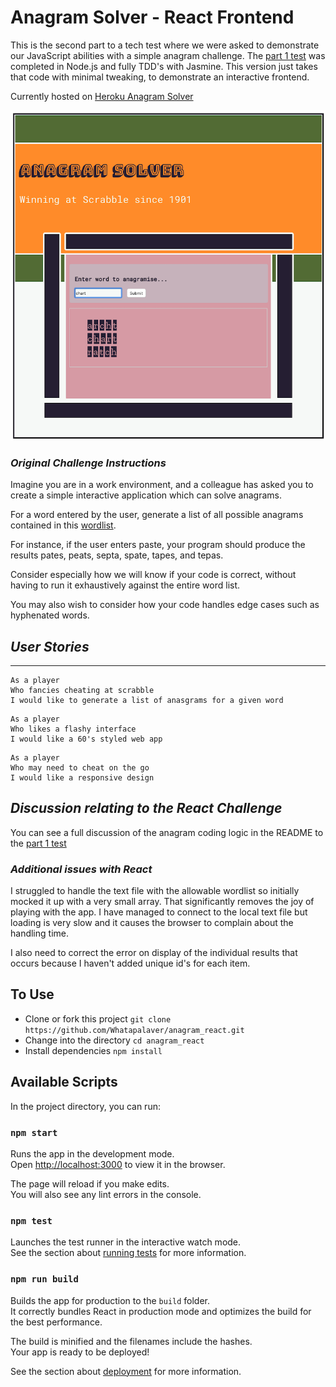 Anagram Solver - React Frontend
====

This is the second part to a tech test where we were asked to demonstrate our JavaScript abilities with a simple anagram challenge. 
The [part 1 test](https://github.com/Whatapalaver/anagram_solver_node) was completed in Node.js and fully TDD's with Jasmine. This version just takes that code with minimal tweaking, to demonstrate an interactive frontend.

Currently hosted on [Heroku Anagram Solver](https://anagram-wolff.herokuapp.com/)

![Anagram](./Anagram.png)

### _Original Challenge Instructions_

Imagine you are in a work environment, and a colleague has asked you to create a simple interactive application which can solve anagrams.

For a word entered by the user, generate a list of all possible anagrams contained in this [wordlist](http://codekata.com/data/wordlist.txt).

For instance, if the user enters paste, your program should produce the results pates, peats, septa, spate, tapes, and tepas.

Consider especially how we will know if your code is correct, without having to run it exhaustively against the entire word list.

You may also wish to consider how your code handles edge cases such as hyphenated words. 

## _User Stories_

---

```
As a player
Who fancies cheating at scrabble
I would like to generate a list of anasgrams for a given word
```

```
As a player
Who likes a flashy interface
I would like a 60's styled web app

```

```
As a player
Who may need to cheat on the go
I would like a responsive design

```

## _Discussion relating to the React Challenge_  

You can see a full discussion of the anagram coding logic in the README to the [part 1 test](https://github.com/Whatapalaver/anagram_solver_node)

### _Additional issues with React_

I struggled to handle the text file with the allowable wordlist so initially mocked it up with a very small array. That significantly removes the joy of playing with the app. I have managed to connect to the local text file but loading is very slow and it causes the browser to complain about the handling time.

I also need to correct the error on display of the individual results that occurs because I haven't added unique id's for each item.

To Use
---

- Clone or fork this project `git clone https://github.com/Whatapalaver/anagram_react.git`
- Change into the directory `cd anagram_react`
- Install dependencies `npm install`


## Available Scripts

In the project directory, you can run:

### `npm start`

Runs the app in the development mode.<br>
Open [http://localhost:3000](http://localhost:3000) to view it in the browser.

The page will reload if you make edits.<br>
You will also see any lint errors in the console.

### `npm test`

Launches the test runner in the interactive watch mode.<br>
See the section about [running tests](https://facebook.github.io/create-react-app/docs/running-tests) for more information.

### `npm run build`

Builds the app for production to the `build` folder.<br>
It correctly bundles React in production mode and optimizes the build for the best performance.

The build is minified and the filenames include the hashes.<br>
Your app is ready to be deployed!

See the section about [deployment](https://facebook.github.io/create-react-app/docs/deployment) for more information.
